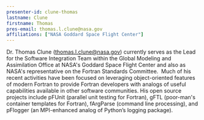 ```yaml
---
presenter-id: clune-thomas
lastname: Clune
firstname: Thomas
pres-email: thomas.l.clune@nasa.gov
affiliations: ["NASA Goddard Space Flight Center"]
---
```

Dr. Thomas Clune (<thomas.l.clune@nasa.gov>) currently serves as the
Lead for the Software Integration Team within the Global Modeling and
Assimilation Office at NASA's Goddard Space Flight Center and also as
NASA's representative on the Fortran Standards Committee.  Much of his
recent activities have been focused on leveraging object-oriented
features of modern Fortran to provide Fortran developers with analogs
of useful capabilities available in other software communities.  His
open source projects include pFUnit (parallel unit testing for
Fortran), gFTL (poor-man's container templates for Fortran), fArgParse
(command line processing), and pFlogger (an MPI-enhanced analog of
Python’s logging package).
